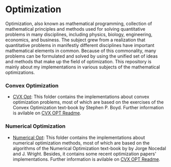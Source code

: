 # Optimization

Optimization, also known as mathematical programming, collection of mathematical principles and methods used for solving quantitative problems in many disciplines, including physics, biology, engineering, economics, and business. The subject grew from a realization that quantitative problems in manifestly different disciplines have important mathematical elements in common. Because of this commonality, many problems can be formulated and solved by using the unified set of ideas and methods that make up the field of optimization.
This repository is mainly about my implementations in various subjects of the mathematical optimizations. 

### Convex Optimization

- [CVX Opt](./Convex-Optimization/): This folder contains the implementations about convex optimization problems, most of which are based on the exercises of the Convex Optimization text-book by Stephen P. Boyd. Further information is avilable on [CVX OPT Readme](./Convex-Optimization/README.md).

### Numerical Optimization

- [Numerical Opt](./Numerical-Optimization/): This folder contains the implementations about numerical optimization methods, most of which are based on the algorithms of the Numerical Optimization text-book by by Jorge Nocedal and J. Wright. Besides, it contains some recent optimization papers' implementations. Further information is avilable on [CVX OPT Readme](./Numerical-Optimization/README.md).

